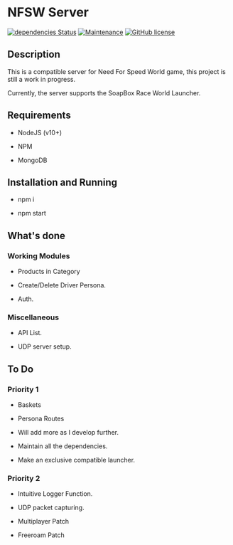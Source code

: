 # NFSW Server

[![dependencies Status](https://david-dm.org/racesphere/rs-zenith/status.svg)](https://david-dm.org/racesphere/rs-zenith)
[![Maintenance](https://img.shields.io/badge/Maintained%3F-yes-green.svg)](https://github.com/aadityachakravarty/sbrw-server/graphs/commit-activity)
[![GitHub license](https://img.shields.io/badge/license-GPL-blue.svg)](https://github.com/aadityachakravarty/sbrw-server/blob/master/LICENSE)

## Description

This is a compatible server for Need For Speed World game, this project is still a work in progress.

Currently, the server supports the SoapBox Race World Launcher.

## Requirements

* NodeJS (v10+)

* NPM

* MongoDB 

## Installation and Running

* npm i

* npm start

## What's done

### Working Modules

* Products in Category 

* Create/Delete Driver Persona.

* Auth.

### Miscellaneous

* API List.

* UDP server setup.

## To Do

### Priority 1

* Baskets

* Persona Routes

* Will add more as I develop further.

* Maintain all the dependencies.

* Make an exclusive compatible launcher.

### Priority 2

* Intuitive Logger Function.

* UDP packet capturing.

* Multiplayer Patch

* Freeroam Patch
